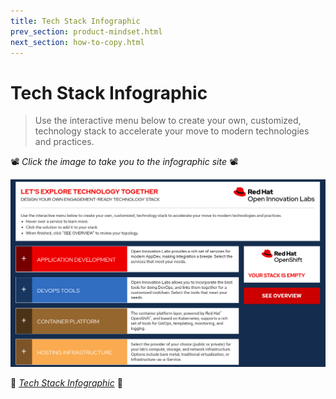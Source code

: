 ```yaml
---
title: Tech Stack Infographic
prev_section: product-mindset.html
next_section: how-to-copy.html
---
```


Tech Stack Infographic
======================

> Use the interactive menu below to create your own, customized, technology stack to accelerate your move to modern technologies and practices.

📽️ _Click the image to take you to the infographic site_ 📽️

<a href="https://rht-labs.com/infographic/" target="_blank"><img src="../images/infographic.png" alt="../images/infographic.png" /></a>

📖 <a href="https://rht-labs.com/infographic/" target="_blank">_Tech Stack Infographic_</a> 📖